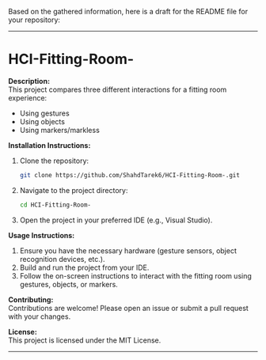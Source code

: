Based on the gathered information, here is a draft for the README file for your repository:

---

# HCI-Fitting-Room-

**Description:**  
This project compares three different interactions for a fitting room experience:
- Using gestures
- Using objects
- Using markers/markless

**Installation Instructions:**  
1. Clone the repository:
   ```sh
   git clone https://github.com/ShahdTarek6/HCI-Fitting-Room-.git
   ```
2. Navigate to the project directory:
   ```sh
   cd HCI-Fitting-Room-
   ```
3. Open the project in your preferred IDE (e.g., Visual Studio).

**Usage Instructions:**  
1. Ensure you have the necessary hardware (gesture sensors, object recognition devices, etc.).
2. Build and run the project from your IDE.
3. Follow the on-screen instructions to interact with the fitting room using gestures, objects, or markers.

**Contributing:**  
Contributions are welcome! Please open an issue or submit a pull request with your changes.

**License:**  
This project is licensed under the MIT License.

---

